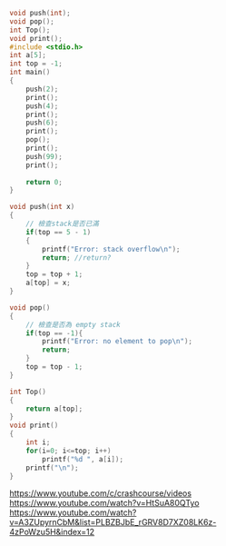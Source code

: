 ```c
void push(int);
void pop();
int Top();
void print();
#include <stdio.h>
int a[5];
int top = -1;
int main()
{
    push(2);
    print();
    push(4);
    print();
    push(6);
    print();
    pop();
    print();
    push(99);
    print();
    
    return 0;
}

void push(int x)
{   
    // 檢查stack是否已滿
    if(top == 5 - 1)
    {
        printf("Error: stack overflow\n");
        return; //return?
    }
    top = top + 1;
    a[top] = x;
}

void pop()
{   
    // 檢查是否為 empty stack
    if(top == -1){
        printf("Error: no element to pop\n");
        return; 
    }
    top = top - 1;
}

int Top()
{
    return a[top];
}
void print()
{   
    int i;
    for(i=0; i<=top; i++)
        printf("%d ", a[i]);
    printf("\n");
}
```
https://www.youtube.com/c/crashcourse/videos  
https://www.youtube.com/watch?v=HtSuA80QTyo  
https://www.youtube.com/watch?v=A3ZUpyrnCbM&list=PLBZBJbE_rGRV8D7XZ08LK6z-4zPoWzu5H&index=12
